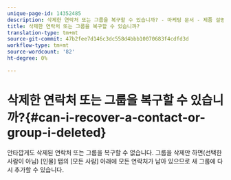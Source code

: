 ```yaml
---
unique-page-id: 14352485
description: 삭제한 연락처 또는 그룹을 복구할 수 있습니까? - 마케팅 문서 - 제품 설명서
title: 삭제한 연락처 또는 그룹을 복구할 수 있습니까?
translation-type: tm+mt
source-git-commit: 47b2fee7d146c3dc558d4bbb10070683f4cdfd3d
workflow-type: tm+mt
source-wordcount: '82'
ht-degree: 0%

---
```



# 삭제한 연락처 또는 그룹을 복구할 수 있습니까?{#can-i-recover-a-contact-or-group-i-deleted}

안타깝게도 삭제된 연락처 또는 그룹을 복구할 수 없습니다. 그룹을 삭제만 하면(선택한 사람이 아님) [인물] 탭의 [모든 사람] 아래에 모든 연락처가 남아 있으므로 새 그룹에 다시 추가할 수 있습니다.
